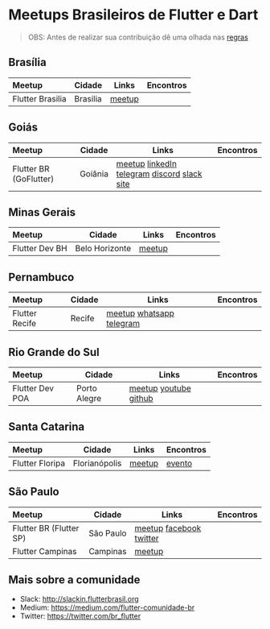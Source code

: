 # Meetups Brasileiros de Flutter e Dart

> OBS: Antes de realizar sua contribuição dê uma olhada nas [regras](https://github.com/FlutterComunidadeBR/meetups/blob/master/CONTRIBUTING.md)

## Brasília

Meetup | Cidade | Links | Encontros
:------------ | ------- | ------------------- | -------------------
Flutter Brasilia | Brasilia | [meetup](https://www.meetup.com/pt-BR/Flutter-Brasilia/)

## Goiás

Meetup | Cidade | Links | Encontros
:------------ | ------- | ------------------- | -------------------
Flutter BR (GoFlutter) | Goiânia | [meetup](http://meetup.com/flutterbr/) [linkedIn](https://www.linkedin.com/company/goflutter/) [telegram](https://lnkd.in/ey-Q-ch) [discord](https://discord.gg/rzazDJh) [slack](https://lnkd.in/e-SUgiK) [site](http://goflutter.com.br/)

## Minas Gerais

Meetup | Cidade | Links | Encontros
:------------ | ------- | ------------------- | -------------------
Flutter Dev BH | Belo Horizonte | [meetup](https://www.meetup.com/pt-BR/Belo-Horizonte-Flutter-Dev-BH/)

## Pernambuco

Meetup | Cidade | Links | Encontros
:------------ | ------- | ------------------- | -------------------
Flutter Recife | Recife | [meetup](https://www.meetup.com/pt-BR/Flutter-Recife/) [whatsapp](https://chat.whatsapp.com/LU8iuTKCduQB1qbHePciN7) [telegram](https://t.me/joinchat/L06f3RYqDCBfUE_mKiepkw)

## Rio Grande do Sul

Meetup | Cidade | Links | Encontros
:------------ | ------- | ------------------- | -------------------
Flutter Dev POA | Porto Alegre | [meetup](https://www.meetup.com/pt-BR/FlutterDevPoa/) [youtube](https://www.youtube.com/channel/UC3wMNDr_q-QmXSAxvbWbAAA) [github](https://github.com/flutterdevpoa/)

## Santa Catarina

Meetup | Cidade | Links | Encontros
:------------ | ------- | ------------------- | -------------------
Flutter Floripa | Florianópolis | [meetup](https://www.meetup.com/pt-BR/Flutter-Floripa/) | [evento](https://github.com/FlutterComunidadeBR/meetups/blob/master/events/flutterFloripa.md)

## São Paulo

Meetup | Cidade | Links | Encontros
:------------ | ------- | ------------------- | -------------------
Flutter BR (Flutter SP) | São Paulo | [meetup](https://www.meetup.com/pt-BR/flutterbr) [facebook](https://www.facebook.com/brflutter/) [twitter](http://twitter.com/flutterbr_)
Flutter Campinas | Campinas | [meetup](https://www.meetup.com/pt-BR/Flutter-Campinas-Meetup/)

## Mais sobre a comunidade

- Slack: http://slackin.flutterbrasil.org
- Medium: https://medium.com/flutter-comunidade-br
- Twitter: https://twitter.com/br_flutter
